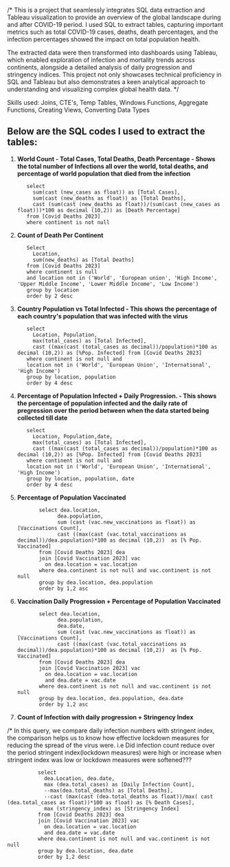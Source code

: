 /* This is a project that seamlessly integrates SQL data extraction and Tableau visualization to provide an overview of the global landscape during and after COVID-19 period. I used SQL to extract tables, capturing important metrics such as total COVID-19 cases, deaths, death percentages, and the infection percentages showed the impact on total population health. 

The extracted data were then transformed into dashboards using Tableau, which enabled exploration of infection and mortality trends across continents, alongside a detailed analysis of daily progression and stringency indices. This project not only showcases technical proficiency in SQL and Tableau but also demonstrates a keen analytical approach to understanding and visualizing complex global health data.
*/

Skills used: Joins, CTE's, Temp Tables, Windows Functions, Aggregate Functions, Creating Views, Converting Data Types

Below are the SQL codes I used to extract the tables:
---------------------------------------------------------------------------------------------------------------------------------------
1. **World Count - Total Cases, Total Deaths, Death Percentage - Shows the total number of Infections all over the world, total deaths, and percentage of world population that died from the infection**

          select 
          	sum(cast (new_cases as float)) as [Total Cases],
          	sum(cast (new_deaths as float)) as [Total Deaths],
          	cast (sum(cast (new_deaths as float))/(sum(cast (new_cases as float)))*100 as decimal (10,2)) as [Death Percentage]
          from [Covid Deaths 2023]
          where continent is not null
   
2. **Count of Death Per Continent**

          Select
          	Location, 
          	sum(new_deaths) as [Total Deaths]
          from [Covid Deaths 2023]
          where continent is null 
          and location not in ('World', 'European union', 'High Income', 'Upper Middle Income', 'Lower Middle Income', 'Low Income')
          group by location
          order by 2 desc
   
3. **Country Population vs Total Infected - This shows the percentage of each country's population that was infected with the virus**

          select
          	Location, Population,
          	max(total_cases) as [Total Infected], 
          	cast ((max(cast (total_cases as decimal))/population)*100 as decimal (10,2)) as [%Pop. Infected] from [Covid Deaths 2023]
          where continent is not null and
          location not in ('World', 'European Union', 'International', 'High Income')
          group by location, population
          order by 4 desc
   
4. **Percentage of Population Infected + Daily Progression. - This shows the percentage of population infected and the daily rate of pregression over the period between when the data started being collected till date**

          select
          	Location, Population,date,
          	max(total_cases) as [Total Infected], 
          	cast ((max(cast (total_cases as decimal))/population)*100 as decimal (10,2)) as [%Pop. Infected] from [Covid Deaths 2023]
          where continent is not null and
          location not in ('World', 'European Union', 'International', 'High Income')
          group by location, population, date
          order by 4 desc
   
6. **Percentage of Population Vaccinated**

              select dea.location,
              		dea.population,
              		sum (cast (vac.new_vaccinations as float)) as [Vaccinations Count],
              		cast ((max(cast (vac.total_vaccinations as decimal))/dea.population)*100 as decimal (10,2))  as [% Pop. Vaccinated]
              from [Covid Deaths 2023] dea
              join [Covid Vaccination 2023] vac
              	on dea.location = vac.location
              where dea.continent is not null and vac.continent is not null
              group by dea.location, dea.population
              order by 1,2 asc
   
7. **Vaccination Daily Progression + Percentage of Population Vaccinated**

              select dea.location,
              		dea.population,
              		dea.date,
              		sum (cast (vac.new_vaccinations as float)) as [Vaccinations Count],
              		cast ((max(cast (vac.total_vaccinations as decimal))/dea.population)*100 as decimal (10,2))  as [% Pop. Vaccinated]
              from [Covid Deaths 2023] dea
              join [Covid Vaccination 2023] vac
              	on dea.location = vac.location
              	and dea.date = vac.date
              where dea.continent is not null and vac.continent is not null
              group by dea.location, dea.population, dea.date
              order by 1,2 asc
8. **Count of Infection with daily progression + Stringency Index**

/* In this query, we compare daily infection numbers with stringent index, the comparison helps us to know how effective lockdown measures for reducing the spread of the virus were. i.e Did infection count reduce over the period stringent index(lockdown measures) were high or increase when stringent index was low or lockdown measures were softened???

              select
              	dea.Location, dea.date,
              	max (dea.total_cases) as [Daily Infection Count],
              	--max(dea.total_deaths) as [Total Deaths],
              	--cast (max(cast (dea.total_deaths as float))/max( cast (dea.total_cases as float))*100 as float) as [% Death Cases],
              	max (stringency_index) as [Stringency Index]
              from [Covid Deaths 2023] dea
              join [Covid Vaccination 2023] vac
              	on dea.location = vac.location
              	and dea.date = vac.date
              where dea.continent is not null and vac.continent is not null
              group by dea.location, dea.date
              order by 1,2 desc

